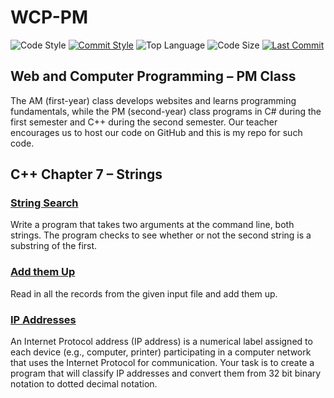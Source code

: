 # WCP-PM

![Code Style](https://img.shields.io/badge/code_style-VS_Code-blue.svg?style=flat)
[![Commit Style](https://img.shields.io/badge/commit_style-gitmoji-yellow.svg?style=flat)](https://gitmoji.carloscuesta.me/)
![Top Language](https://img.shields.io/github/languages/top/evaneliasyoung/wcp-pm.svg?style=flat)
![Code Size](https://img.shields.io/github/languages/code-size/evaneliasyoung/wcp-pm.svg?style=flat)
[![Last Commit](https://img.shields.io/github/last-commit/evaneliasyoung/wcp-pm.svg?style=flat)](https://github.com/evaneliasyoung/wcp-pm/commit/master)

## Web and Computer Programming &ndash; PM Class
The AM (first-year) class develops websites and learns programming fundamentals, while the PM (second-year) class programs in C# during the first semester and C++ during the second semester. Our teacher encourages us to host our code on GitHub and this is my repo for such code.

## C++ Chapter 7 &ndash; Strings
### [String Search](SubstringSearch)
Write a program that takes two arguments at the command line, both strings. The program checks to see whether or not the second string is a substring of the first.
### [Add them Up](addup)
Read in all the records from the given input file and add them up.
### [IP Addresses](ip)
An Internet Protocol address (IP address) is a numerical label assigned to each device (e.g., computer, printer) participating in a computer network that uses the Internet Protocol for communication. Your task is to create a program that will classify IP addresses and convert them from 32 bit binary notation to dotted decimal notation.

